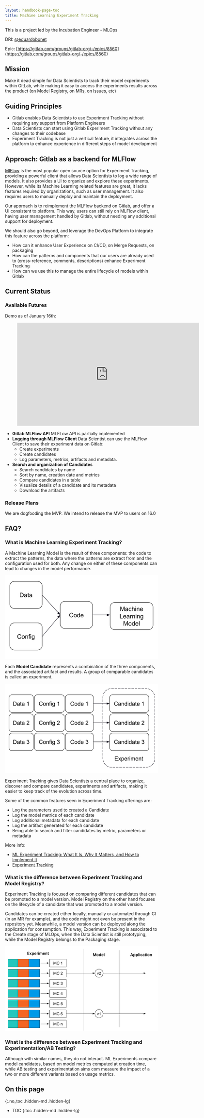 ```yaml
---
layout: handbook-page-toc
title: Machine Learning Experiment Tracking
---
```


This is a project led by the Incubation Engineer - MLOps

DRI: [@eduardobonet](https://gitlab.com/eduardobonet)

Epic: [https://gitlab.com/groups/gitlab-org/-/epics/8560](https://gitlab.com/groups/gitlab-org/-/epics/8560)

## Mission

Make it dead simple for Data Scientists to track their model experiments within GitLab, while making it easy to access
the experiments results across the product (on Model Registry, on MRs, on Issues, etc)

## Guiding Principles

* Gitlab enables Data Scientists to use Experiment Tracking without requiring any support from Platform Engineers
* Data Scientists can start using Gitlab Experiment Tracking without any changes to their codebase
* Experiment Tracking is not just a vertical feature, it integrates across the platform to enhance experience in different steps of model development

## Approach: Gitlab as a backend for MLFlow

[MlFlow](https://mlflow.org/docs/latest/tracking.html) is the most popular open source option for Experiment Tracking, providing 
a powerful client that allows Data Scientists to log a wide range of models. It also provides a UI to organize and 
explore these experiments. However, while its Machine Learning related features are great, it lacks features required by 
organizations, such as user management. It also requires users to manually deploy and maintain the deployment.

Our approach is to reimplement the MLFlow backend on Gitlab, and offer a UI consistent to platform. This way, users can 
still rely on MLFlow client, having user management handled by Gitlab, without needing any additional support for 
deployment.

We should also go beyond, and leverage the DevOps Platform to integrate this feature across the platform:
- How can it enhance User Experience on CI/CD, on Merge Requests, on packaging
- How can the patterns and components that our users are already used to (cross-reference, comments, descriptions) enhance Experiment Tracking
- How can we use this to manage the entire lifecycle of models within Gitlab

## Current Status

### Available Futures

Demo as of January 16th:


<figure class="video_container">
  <iframe width="600" height="340" src="https://www.youtube.com/embed/7dLNqwKKcRM?controls=0"  frameborder="0" allowfullscreen></iframe>
</figure>

- **Gitlab MLFlow API** MLFLow API is partially implemented
- **Logging through MLFlow Client** Data Scientist can use the MLFlow Client to save their experiment data on Gitlab: 
  - Create experiments
  - Create candidates
  - Log parameters, metrics, artifacts and metadata.
- **Search and organization of Candidates** 
  - Search candidates by name
  - Sort by name, creation date and metrics
  - Compare candidates in a table
  - Visualize details of a candidate and its metadata
  - Download the artifacts

### Release Plans

We are dogfooding the MVP. We intend to release the MVP to users on 16.0

## FAQ?

### What is Machine Learning Experiment Tracking?

A Machine Learning Model is the result of three components: the code to extract the patterns, the data where the patterns are
extract from and the configuration used for both. Any change on either of these components can lead to changes in the model 
performance.

![ML Components](img/ml_components.png)

Each **Model Candidate** represents a combination of the three components, and the associated artifact and results. A group
of comparable candidates is called an experiment.

![Experiment](img/experiment.png)

Experiment Tracking gives Data Scientists a central place to organize, discover and compare candidates, experiments 
and artifacts, making it easier to keep track of the evolution across time. 

Some of the common features seen in Experiment Tracking offerings are:
- Log the parameters used to created a Candidate
- Log the model metrics of each candidate
- Log additional metadata for each candidate
- Log the artifact generated for each candidate
- Being able to search and filter candidates by metric, parameters or metadata

More info: 
- [ML Experiment Tracking: What It Is, Why It Matters, and How to Implement It](https://neptune.ai/blog/ml-experiment-tracking)
- [Experiment Tracking](https://madewithml.com/courses/mlops/experiment-tracking/)

### What is the difference between Experiment Tracking and Model Registry?

Experiment Tracking is focused on comparing different candidates that can be promoted to a model version. Model Registry
on the other hand focuses on the lifecycle of a candidate that was promoted to a model version.

Candidates can be created either locally, manually or automated through CI (in an MR for example), 
and the code might not even be present in the repository yet. Meanwhile, a model version can be deployed along the application for consumption. 
This way, Experiment Tracking is associated to the Create stage of MLOps, when the Data Scientist is still prototyping, 
while the Model Registry belongs to the Packaging stage.

![Experiment Tracking vs Model Registry](img/exptracking_vs_model_registry.png)

### What is the difference between Experiment Tracking and Experimentation/AB Testing?

Although with similar names, they do not interact. ML Experiments compare model candidates, based on model metrics computed at 
creation time, while AB testing and experimentation aims com measure the impact of a two or more different variants based on usage
metrics.

## On this page
{:.no_toc .hidden-md .hidden-lg}

- TOC 
{:toc .hidden-md .hidden-lg}
